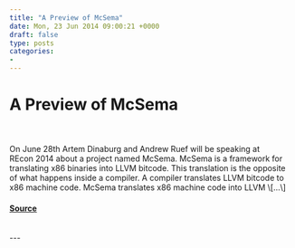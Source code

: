 ```yaml
---
title: "A Preview of McSema"
date: Mon, 23 Jun 2014 09:00:21 +0000
draft: false
type: posts
categories: 
- 
---
```

# A Preview of McSema

<br/>

<br/>
On June 28th Artem Dinaburg and Andrew Ruef will be speaking at REcon 2014 about a project named McSema. McSema is a framework for translating x86 binaries into LLVM bitcode. This translation is the opposite of what happens inside a compiler. A compiler translates LLVM bitcode to x86 machine code. McSema translates x86 machine code into LLVM \[…\]

#### [Source](https://blog.trailofbits.com/2014/06/23/a-preview-of-mcsema/)

<br/>
---
